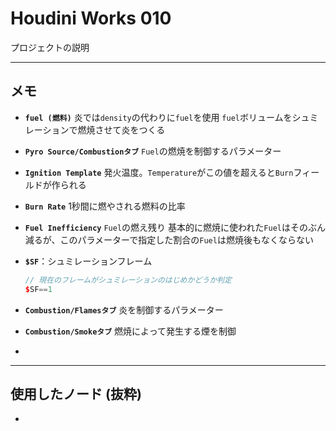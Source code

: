 # Houdini Works 010

プロジェクトの説明

------

## メモ

- **`fuel (燃料)`**
  炎では`density`の代わりに`fuel`を使用
  `fuel`ボリュームをシュミレーションで燃焼させて炎をつくる

- **`Pyro Source/Combustionタブ`**
  `Fuel`の燃焼を制御するパラメーター

- **`Ignition Template`**
  発火温度。`Temperature`がこの値を超えると`Burn`フィールドが作られる

- **`Burn Rate`**
  1秒間に燃やされる燃料の比率

- **`Fuel Inefficiency`**
  `Fuel`の燃え残り
  基本的に燃焼に使われた`Fuel`はそのぶん減るが、このパラメーターで指定した割合の`Fuel`は燃焼後もなくならない

- **`$SF`**：シュミレーションフレーム
  
  ```c++
  // 現在のフレームがシュミレーションのはじめかどうか判定
  $SF==1
  ```

- **`Combustion/Flamesタブ`**
  炎を制御するパラメーター

- **`Combustion/Smokeタブ`**
  燃焼によって発生する煙を制御

- 

------

## 使用したノード (抜粋)

- 